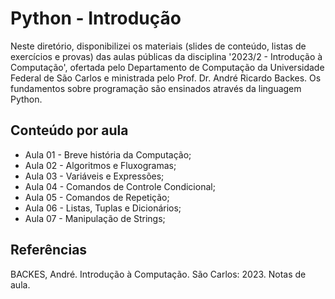 # Python - Introdução

Neste diretório, disponibilizei os materiais (slides de conteúdo, listas de exercícios e provas) das aulas públicas da disciplina '2023/2 - Introdução à Computação', ofertada pelo Departamento de Computação da Universidade Federal de São Carlos e ministrada pelo Prof. Dr. André Ricardo Backes. Os fundamentos sobre programação são ensinados através da linguagem Python.

## Conteúdo por aula
- Aula 01 - Breve história da Computação;
- Aula 02 - Algoritmos e Fluxogramas;
- Aula 03 - Variáveis e Expressões;
- Aula 04 - Comandos de Controle Condicional;
- Aula 05 - Comandos de Repetição;
- Aula 06 - Listas, Tuplas e Dicionários;
- Aula 07 - Manipulação de Strings;

## Referências

BACKES, André. Introdução à Computação. São Carlos: 2023. Notas de aula.
